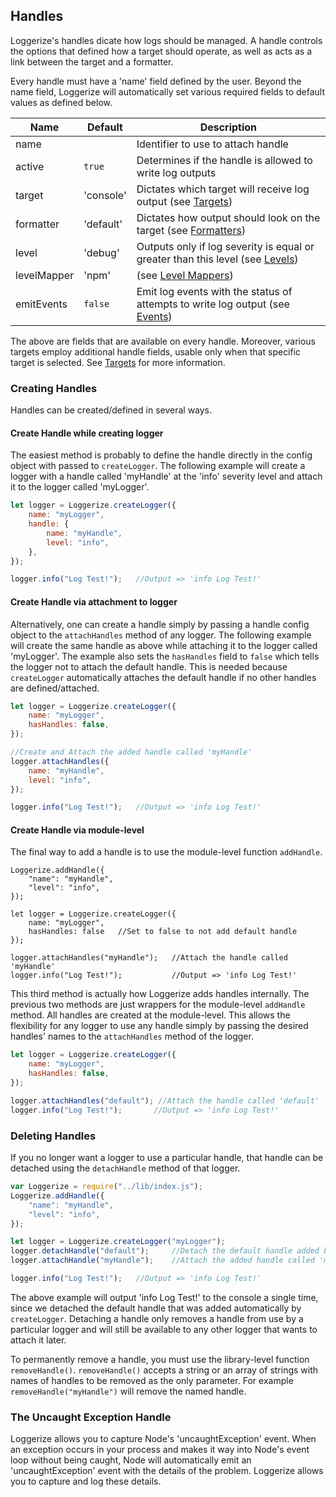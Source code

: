 ## Handles

Loggerize's handles dicate how logs should be managed. A handle controls the options 
that defined how a target should operate, as well as acts as a link between the target and 
a formatter.

Every handle must have a 'name' field defined by the user. Beyond the name field, Loggerize 
will automatically set various required fields to default values as defined below.

| Name 		| Default		| Description
| --------- | -------------	| ------------------------------------------------------------------------- |
| name 		| <user defined>| Identifier to use to attach handle							|
| active 	| `true` 		| Determines if the handle is allowed to write log outputs				|
| target 	| 'console' 	| Dictates which target will receive log output (see [Targets](#targets)) 	|
| formatter	| 'default' 	| Dictates how output should look on the target (see [Formatters](#formatters)) |									|
| level 	| 'debug' 		| Outputs only if log severity is equal or greater than this level (see [Levels](#levels))			|
| levelMapper | 'npm' 		| (see [Level Mappers](#level-mappers))	| 
| emitEvents| `false` 		| Emit log events with the status of attempts to write log output (see [Events](#))		|

The above are fields that are available on every handle. Moreover, various targets 
employ additional handle fields, usable only when that specific target is selected. 
See [Targets](#targets) for more information.

### Creating Handles

Handles can be created/defined in several ways. 

#### Create Handle while creating logger

The easiest method is probably to define the handle 
directly in the config object with passed to `createLogger`. The following example will create a 
logger with a handle called 'myHandle' at the 'info' severity level and attach it to the logger 
called 'myLogger'.

```javascript
let logger = Loggerize.createLogger({
	name: "myLogger", 
	handle: {
		name: "myHandle",
		level: "info",
	},
});

logger.info("Log Test!");	//Output => 'info Log Test!'
```

#### Create Handle via attachment to logger

Alternatively, one can create a handle simply by passing a handle config object to 
the `attachHandles` method of any logger. The following example will create the same 
handle as above while attaching it to the logger called 'myLogger'. The example also 
sets the `hasHandles` field to `false` which tells the logger not to attach the default 
handle. This is needed because `createLogger` automatically attaches the default handle 
if no other handles are defined/attached.

```javascript
let logger = Loggerize.createLogger({
	name: "myLogger", 
	hasHandles: false,
});

//Create and Attach the added handle called 'myHandle'
logger.attachHandles({
	name: "myHandle",
	level: "info",
});

logger.info("Log Test!");	//Output => 'info Log Test!'
```

#### Create Handle via module-level

The final way to add a handle is to use the module-level function `addHandle`.

```
Loggerize.addHandle({
	"name": "myHandle",
	"level": "info",
});

let logger = Loggerize.createLogger({
	name: "myLogger", 
	hasHandles: false	//Set to false to not add default handle
});

logger.attachHandles("myHandle");	//Attach the handle called 'myHandle'
logger.info("Log Test!");			//Output => 'info Log Test!'
```

This third method is actually how Loggerize adds handles internally. The previous two methods 
are just wrappers for the module-level `addHandle` method. All handles are created at the module-level. 
This allows the flexibility for any logger to use any handle simply by passing the desired handles' 
names to the `attachHandles` method of the logger. 

```javascript
let logger = Loggerize.createLogger({
	name: "myLogger", 
	hasHandles: false,
});

logger.attachHandles("default"); //Attach the handle called 'default'
logger.info("Log Test!");		//Output => 'info Log Test!'
```

### Deleting Handles

If you no longer want a logger to use a particular handle, that handle can be detached using the 
`detachHandle` method of that logger.

```javascript
var Loggerize = require("../lib/index.js");
Loggerize.addHandle({
	"name": "myHandle",
	"level": "info",
});

let logger = Loggerize.createLogger("myLogger");
logger.detachHandle("default");		//Detach the default handle added by `createLogger`
logger.attachHandle("myHandle");	//Attach the added handle called 'myHandle'

logger.info("Log Test!");	//Output => 'info Log Test!'
```

The above example will output 'info Log Test!' to the console a single time, since we detached 
the default handle that was added automatically by `createLogger`. Detaching a handle only removes 
a handle from use by a particular logger and will still be available to any other logger that wants 
to attach it later.

To permanently remove a handle, you must use the library-level function 
`removeHandle()`. `removeHandle()` accepts a string or an array of strings with names of handles to 
be removed as the only parameter. For example `removeHandle("myHandle")` will remove the named handle.

### The Uncaught Exception Handle

Loggerize allows you to capture Node's 'uncaughtException' event. When an exception occurs in your process 
and makes it way into Node's event loop without being caught, Node will automatically emit an 'uncaughtException' 
event with the details of the problem. Loggerize allows you to capture and log these details.




